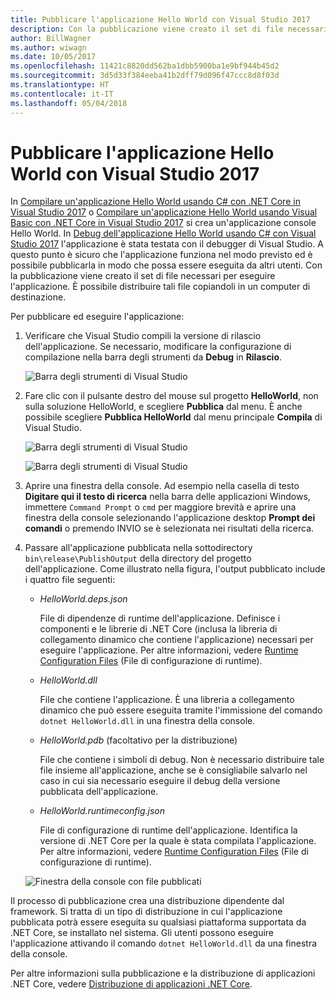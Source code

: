 ```yaml
---
title: Pubblicare l'applicazione Hello World con Visual Studio 2017
description: Con la pubblicazione viene creato il set di file necessari per eseguire l'applicazione.
author: BillWagner
ms.author: wiwagn
ms.date: 10/05/2017
ms.openlocfilehash: 11421c8820dd562ba1dbb5900ba1e9bf944b45d2
ms.sourcegitcommit: 3d5d33f384eeba41b2dff79d096f47ccc8d8f03d
ms.translationtype: HT
ms.contentlocale: it-IT
ms.lasthandoff: 05/04/2018
---
```

# <a name="publish-your-hello-world-application-with-visual-studio-2017"></a>Pubblicare l'applicazione Hello World con Visual Studio 2017

In [Compilare un'applicazione Hello World usando C# con .NET Core in Visual Studio 2017](with-visual-studio.md) o [Compilare un'applicazione Hello World usando Visual Basic con .NET Core in Visual Studio 2017](vb-with-visual-studio.md) si crea un'applicazione console Hello World. In [Debug dell'applicazione Hello World usando C# con Visual Studio 2017](debugging-with-visual-studio.md) l'applicazione è stata testata con il debugger di Visual Studio. A questo punto è sicuro che l'applicazione funziona nel modo previsto ed è possibile pubblicarla in modo che possa essere eseguita da altri utenti. Con la pubblicazione viene creato il set di file necessari per eseguire l'applicazione. È possibile distribuire tali file copiandoli in un computer di destinazione.

Per pubblicare ed eseguire l'applicazione: 

1. Verificare che Visual Studio compili la versione di rilascio dell'applicazione. Se necessario, modificare la configurazione di compilazione nella barra degli strumenti da **Debug** in **Rilascio**.

   ![Barra degli strumenti di Visual Studio](media/publishing-with-visual-studio/toolbar.png)

1. Fare clic con il pulsante destro del mouse sul progetto **HelloWorld**, non sulla soluzione HelloWorld, e scegliere **Pubblica** dal menu. È anche possibile scegliere **Pubblica HelloWorld** dal menu principale **Compila** di Visual Studio.

   ![Barra degli strumenti di Visual Studio](media/publishing-with-visual-studio/publish1.png)


   ![Barra degli strumenti di Visual Studio](media/publishing-with-visual-studio/publishwindow.png)

1. Aprire una finestra della console. Ad esempio nella casella di testo **Digitare qui il testo di ricerca** nella barra delle applicazioni Windows, immettere `Command Prompt` o `cmd` per maggiore brevità e aprire una finestra della console selezionando l'applicazione desktop **Prompt dei comandi** o premendo INVIO se è selezionata nei risultati della ricerca.

1. Passare all'applicazione pubblicata nella sottodirectory `bin\release\PublishOutput` della directory del progetto dell'applicazione. Come illustrato nella figura, l'output pubblicato include i quattro file seguenti:

      * *HelloWorld.deps.json*

         File di dipendenze di runtime dell'applicazione. Definisce i componenti e le librerie di .NET Core (inclusa la libreria di collegamento dinamico che contiene l'applicazione) necessari per eseguire l'applicazione. Per altre informazioni, vedere [Runtime Configuration Files](https://github.com/dotnet/cli/blob/85ca206d84633d658d7363894c4ea9d59e515c1a/Documentation/specs/runtime-configuration-file.md) (File di configurazione di runtime).
 
      * *HelloWorld.dll*

         File che contiene l'applicazione. È una libreria a collegamento dinamico che può essere eseguita tramite l'immissione del comando `dotnet HelloWorld.dll` in una finestra della console. 

      * *HelloWorld.pdb* (facoltativo per la distribuzione)

         File che contiene i simboli di debug. Non è necessario distribuire tale file insieme all'applicazione, anche se è consigliabile salvarlo nel caso in cui sia necessario eseguire il debug della versione pubblicata dell'applicazione.

      * *HelloWorld.runtimeconfig.json*

         File di configurazione di runtime dell'applicazione. Identifica la versione di .NET Core per la quale è stata compilata l'applicazione. Per altre informazioni, vedere [Runtime Configuration Files](https://github.com/dotnet/cli/blob/85ca206d84633d658d7363894c4ea9d59e515c1a/Documentation/specs/runtime-configuration-file.md) (File di configurazione di runtime).  

   ![Finestra della console con file pubblicati](media/publishing-with-visual-studio/publishedfiles.png)

Il processo di pubblicazione crea una distribuzione dipendente dal framework. Si tratta di un tipo di distribuzione in cui l'applicazione pubblicata potrà essere eseguita su qualsiasi piattaforma supportata da .NET Core, se installato nel sistema. Gli utenti possono eseguire l'applicazione attivando il comando `dotnet HelloWorld.dll` da una finestra della console.

Per altre informazioni sulla pubblicazione e la distribuzione di applicazioni .NET Core, vedere [Distribuzione di applicazioni .NET Core](../../core/deploying/index.md).
